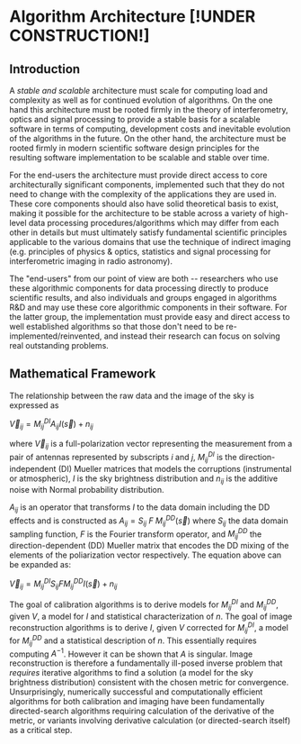 # Algorithm Architecture [!UNDER CONSTRUCTION!]
## Introduction

A _stable and scalable_ architecture must scale for computing load and
complexity as well as for continued evolution of algorithms.  On the
one hand this architecture must be rooted firmly in the theory of
interferometry, optics and signal processing to provide a stable basis
for a scalable software in terms of computing, development costs and
inevitable evolution of the algorithms in the future.  On the other
hand, the architecture must be rooted firmly in modern scientific
software design principles for the resulting software implementation
to be scalable and stable over time.

For the end-users the architecture must provide direct access to core
architecturally significant components, implemented such that they do
not need to change with the complexity of the applications they are
used in.  These core components should also have solid theoretical
basis to exist, making it possible for the architecture to be stable
across a variety of high-level data processing procedures/algorithms
which may differ from each other in details but must ultimately
satisfy fundamental scientific principles applicable to the various
domains that use the technique of indirect imaging (e.g. principles of
physics & optics, statistics and signal processing for interferometric
imaging in radio astronomy).

The "end-users" from our point of view are both -- researchers who use
these algorithmic components for data processing directly to produce
scientific results, and also individuals and groups engaged in
algorithms R&D and may use these core algorithmic components in their
software.  For the latter group, the implementation must provide easy
and direct access to well established algorithms so that those don't
need to be re-implemented/reinvented, and instead their research can
focus on solving real outstanding problems.

## Mathematical Framework

The relationship between the raw data and the image of the sky is
expressed as

$\vec V_{ij} = M^{DI}_ {ij} A_{ij} I( \vec s ) + n_{ij}$
 
where $\vec V_{ij}$ is a full-polarization vector representing the
measurement from a pair of antennas represented by subscripts $i$ and
$j$, $M^{DI}_ {ij}$ is the direction-independent (DI) Mueller matrices
that models the corruptions (instrumental or atmospheric), $I$
is the sky brightness distribution and $n_{ij}$ is the
additive noise with Normal probability distribution.


$A_{ij}$ is an operator that transforms $I$ to the data domain
including the DD effects and is constructed as $A_{ij}=S_{ij} ~ F ~M^{DD}_ {ij} (\vec s)$ where $S_{ij}$ the data domain sampling
function, $F$ is the Fourier transform operator, and $M^{DD}_ {ij}$ the direction-dependent (DD) Mueller matrix that encodes the DD
mixing of the elements of the poliarization vector respectively.
The equation above can be expanded as:

$\vec V_{ij} = M^{DI}_ {ij} S_{ij} F M^{DD}_ {ij} I( \vec s ) + n_{ij}$

The goal of calibration algorithms is to derive models for $M^{DI}_ {ij}$
and $M^{DD}_ {ij}$, given $V$, a model for $I$ and statistical
characterization of $n$. The goal of image reconstruction algorithms
is to derive $I$, given $V$ corrected for $M^{DI}_ {ij}$, a model for
$M^{DD}_ {ij}$ and a statistical description of $n$.  This essentially
requires computing $A^{-1}$. However it can be shown that $A$ is
singular.  Image reconstruction is therefore a fundamentally ill-posed
inverse problem that _requires_ iterative algorithms to find a
solution (a model for the sky brightness distribution) consistent with
the chosen metric for convergence.  Unsurprisingly, numerically
successful and computationally efficient algorithms for both
calibration and imaging have been fundamentally directed-search
algorithms requiring calculation of the derivative of the metric, or
variants involving derivative calculation (or directed-search itself)
as a critical step.
